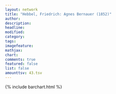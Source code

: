 ```yaml
---
layout: network
title: "Hebbel, Friedrich: Agnes Bernauer (1852)"
author:
description:
headline:
modified:
category:
tags:
imagefeature: 
mathjax: 
chart: 
comments: true
featured: false
list: false
amounttsv: 43.tsv
---
```

{% include barchart.html %}
